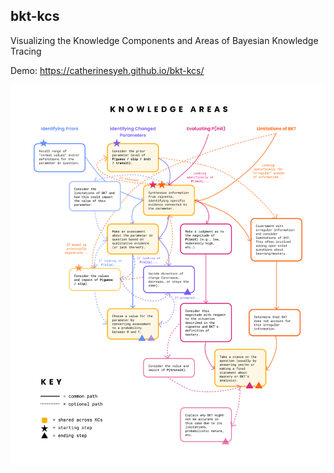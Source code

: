 ## bkt-kcs

Visualizing the Knowledge Components and Areas of Bayesian Knowledge Tracing

Demo: https://catherinesyeh.github.io/bkt-kcs/

![Screenshot](https://raw.githubusercontent.com/catherinesyeh/bkt-kcs/main/img/flowchart_preview.png)
